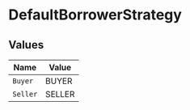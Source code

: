 # DefaultBorrowerStrategy


## Values

| Name     | Value    |
| -------- | -------- |
| `Buyer`  | BUYER    |
| `Seller` | SELLER   |